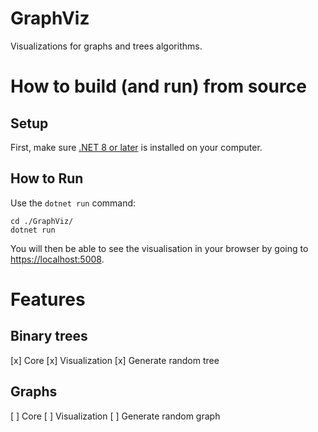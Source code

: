 # GraphViz
Visualizations for graphs and trees algorithms.

# How to build (and run) from source
## Setup
First, make sure [.NET 8 or later](https://learn.microsoft.com/en-us/dotnet/core/install/) is installed on your computer.

## How to Run
Use the `dotnet run` command:

```
cd ./GraphViz/
dotnet run
```

You will then be able to see the visualisation in your browser by going to [https://localhost:5008](https://localhost:5008).

# Features
## Binary trees
[x] Core
[x] Visualization
[x] Generate random tree

## Graphs
[ ] Core
[ ] Visualization
[ ] Generate random graph

